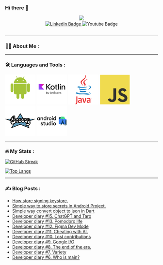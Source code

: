 ### Hi there 👋

<div id="header" align="center">
  <img src="https://media.giphy.com/media/M9gbBd9nbDrOTu1Mqx/giphy.gif" width="100"/>
</div>

<div id="badges" align="center">
  <a href="https://www.linkedin.com/in/yauheni-slizh-5b7a7236/">
    <img src="https://img.shields.io/badge/LinkedIn-blue?style=for-the-badge&logo=linkedin&logoColor=white" alt="LinkedIn Badge"/>
  </a>
  <a>
    <img src="https://img.shields.io/github/stars/kiolk?style=social" alt="Youtube Badge"/>
   </a>
</div>

<div align="center">
  <img src="https://komarev.com/ghpvc/?username=kiolk&style=flat-square&color=blue" alt=""/>
</div>

---

### :woman_technologist: About Me :

---

### :hammer_and_wrench: Languages and Tools :
<div>
  <img src="https://raw.githubusercontent.com/devicons/devicon/master/icons/android/android-original-wordmark.svg" title="Android" alt="Android" height="100" width="100"/>
  <img src="https://github.com/devicons/devicon/blob/master/icons/kotlin/kotlin-original-wordmark.svg" title="Kotlin" alt="Kotli" height="100" width="100"/>
  <img src="https://github.com/devicons/devicon/blob/master/icons/java/java-original-wordmark.svg" title="Java" alt="Java" height="100" width="100"/>
  <img src="https://github.com/devicons/devicon/blob/master/icons/javascript/javascript-original.svg" title="Js" alt="Js" height="100" width="100"/>
  <img src="https://github.com/devicons/devicon/blob/master/icons/groovy/groovy-original.svg" title="Groovy" alt="Groovy" height="100" width="100"/>
  <img src="https://github.com/devicons/devicon/blob/master/icons/androidstudio/androidstudio-original-wordmark.svg" title="AndroidStudio" alt="AndroidStudiohttps://github.com/devicons/devicon/blob/master/icons/androidstudio/androidstudio-original-wordmark.svg" height="100" width="100"/>
</div>

<!--
**Kiolk/Kiolk** is a ✨ _special_ ✨ repository because its `README.md` (this file) appears on your GitHub profile.

Here are some ideas to get you started:

- 🔭 I’m currently working on ...
- 🌱 I’m currently learning ...
- 👯 I’m looking to collaborate on ...
- 🤔 I’m looking for help with ...
- 💬 Ask me about ...
- 📫 How to reach me: ...
- 😄 Pronouns: ...
- ⚡ Fun fact: ...
-->
---

### :fire: My Stats :
[![GitHub Streak](http://github-readme-streak-stats.herokuapp.com?user=Kiolk&theme=dark&background=000000)](https://git.io/streak-stats)

[![Top Langs](https://github-readme-stats.vercel.app/api/top-langs/?username=Kiolk)](https://github.com/anuraghazra/github-readme-stats)

---

### :writing_hand: Blog Posts :
<!-- BLOG-POST-LIST:START -->
- [How store signing keystore.](https://dev.to/kiolk/how-store-signing-keystore-4lan)
- [Simple way to store secrets in Android Project.](https://dev.to/kiolk/simple-way-to-store-secrets-in-android-project-345k)
- [Simple way convert object to json in Dart](https://dev.to/kiolk/simple-way-to-convert-object-json-in-dart-4ioh)
- [Developer diary #15. ChatGPT and Taro](https://dev.to/kiolk/developer-diary-15-chatgpt-and-taro-4l36)
- [Developer diary #13. Pomodoro life](https://dev.to/kiolk/developer-diary-13-pomodoro-life-38hc)
- [Developer diary #12. Figma Dev Mode](https://dev.to/kiolk/developer-diary-12-figma-dev-mode-50a7)
- [Developer diary #11. Cheating with AI.](https://dev.to/kiolk/developer-diary-11-cheating-with-ai-2k0l)
- [Developer diary #10. Lost contributions](https://dev.to/kiolk/developer-diary-10-lost-contributions-1095)
- [Developer diary #9. Google I/O](https://dev.to/kiolk/developer-diary-9-google-io-2om7)
- [Developer diary #8. The end of the era.](https://dev.to/kiolk/developer-diary-8-the-end-of-the-era-31dc)
- [Developer diary #7. Variety](https://dev.to/kiolk/developer-diary-7-cicd-282p)
- [Developer diary #6. Who is main?](https://dev.to/kiolk/developer-diary-6-who-is-main-1fd9)
<!-- BLOG-POST-LIST:END -->

